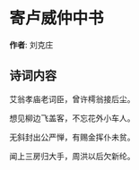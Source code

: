 # 寄卢威仲中书

**作者**: 刘克庄

## 诗词内容

艾翁孝庙老词臣，曾许樗翁接后尘。

想见柳边飞盖客，不忘花外小车人。

无斜封出公严惮，有赐金挥仆未贫。

闻上三房归大手，周洪以后欠新纶。

